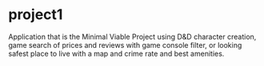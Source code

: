 # project1
Application that is the Minimal Viable Project using D&amp;D character creation, game search of prices and reviews with game console filter, or looking safest place to live with a map and crime rate and best amenities.
